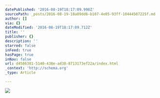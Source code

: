 ```yaml
---
datePublished: '2016-08-19T18:17:09.998Z'
sourcePath: _posts/2016-08-19-18a09dd6-b107-4e05-93ff-10444507225f.md
author: []
via: {}
dateModified: '2016-08-19T18:17:09.712Z'
title: ''
publisher: {}
description: ''
starred: false
inFeed: true
hasPage: true
inNav: false
url: d4586381-5140-438e-ad38-8713173ef22a/index.html
_context: 'http://schema.org'
_type: Article

---
```

![](https://the-grid-user-content.s3-us-west-2.amazonaws.com/ba47b5ff-324f-4f2e-a80c-b6c22b35617a.jpg)